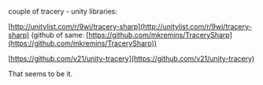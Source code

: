 
couple of tracery - unity libraries:

[http://unitylist.com/r/9wi/tracery-sharp](http://unitylist.com/r/9wi/tracery-sharp) (github of same: [https://github.com/mkremins/TracerySharp](https://github.com/mkremins/TracerySharp))

[https://github.com/v21/unity-tracery](https://github.com/v21/unity-tracery)

That seems to be it.

